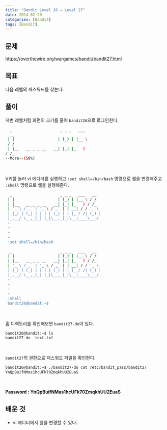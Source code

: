```yaml
---
title: "Bandit Level 26 → Level 27"
date: 2024-02-20
categories: [Bandit]
tags: [Bandit]
---
```


## 문제
<https://overthewire.org/wargames/bandit/bandit27.html>

## 목표
다음 레벨의 패스워드를 찾는다.

## 풀이

저번 레벨처럼 화면의 크기를 줄여 `bandit26`으로 로그인한다.

```sh
  _                     _ _ _   ___
  __
 | |                   | (_) | |__ \
 / /
 | |__   __ _ _ __   __| |_| |_   )
/ /_
--More--(50%)
```  

&nbsp;  

V키를 눌러 vi 에디터를 실행하고 `:set shell=/bin/bash` 명령으로 쉘을 변경해주고 `:shell` 명령으로 쉘을 실행해준다.  

```sh
  _                     _ _ _   ___   __
 | |                   | (_) | |__ \ / /
 | |__   __ _ _ __   __| |_| |_   ) / /_
 | '_ \ / _` | '_ \ / _` | | __| / / '_ \
 | |_) | (_| | | | | (_| | | |_ / /| (_) |
 |_.__/ \__,_|_| |_|\__,_|_|\__|____\___/
 ~
 ~
 ~
 ~
 :set shell=/bin/bash
```

```sh
  _                     _ _ _   ___   __
 | |                   | (_) | |__ \ / /
 | |__   __ _ _ __   __| |_| |_   ) / /_
 | '_ \ / _` | '_ \ / _` | | __| / / '_ \
 | |_) | (_| | | | | (_| | | |_ / /| (_) |
 |_.__/ \__,_|_| |_|\__,_|_|\__|____\___/
 ~
 ~
 ~
 ~
 :shell
 bandit26@bandit:~$
```  

&nbsp;  

홈 디렉토리를 확인해보면 `bandit27-do`이 있다.  

```
bandit26@bandit:~$ ls
bandit27-do  text.txt
```  

  

&nbsp;  

`bandit27`의 권한으로 패스워드 파일을 확인한다.

```sh
bandit26@bandit:~$ ./bandit27-do cat /etc/bandit_pass/bandit27
YnQpBuifNMas1hcUFk70ZmqkhUU2EuaS
```  

&nbsp;  

**Password : YnQpBuifNMas1hcUFk70ZmqkhUU2EuaS**

## 배운 것
- vi 에디터에서 쉘을 변경할 수 있다.